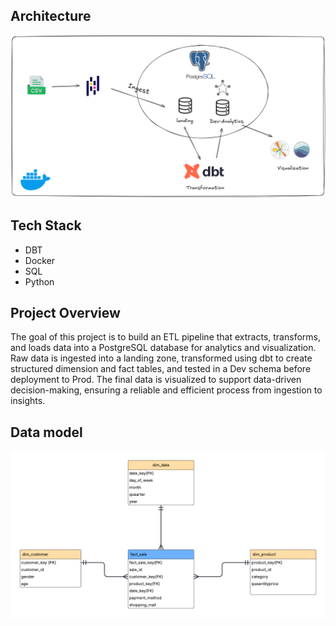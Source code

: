 ## Architecture 
![architecture.png](assets/architecture.png)

## Tech Stack 
* DBT 
* Docker
* SQL
* Python 

## Project Overview 
The goal of this project is to build an ETL pipeline that extracts, transforms, and loads data into a PostgreSQL database for analytics and visualization. Raw data is ingested into a landing zone, transformed using dbt to create structured dimension and fact tables, and tested in a Dev schema before deployment to Prod. The final data is visualized to support data-driven decision-making, ensuring a reliable and efficient process from ingestion to insights.

## Data model 
![datamodel.png](assets/data_model.png)


